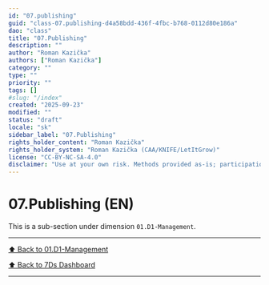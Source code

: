 ```yaml
---
id: "07.publishing"
guid: "class-07.publishing-d4a58bdd-436f-4fbc-b768-0112d80e186a"
dao: "class"
title: "07.Publishing"
description: ""
author: "Roman Kazička"
authors: ["Roman Kazička"]
category: ""
type: ""
priority: ""
tags: []
#slug: "/index"
created: "2025-09-23"
modified: ""
status: "draft"
locale: "sk"
sidebar_label: "07.Publishing"
rights_holder_content: "Roman Kazička"
rights_holder_system: "Roman Kazička (CAA/KNIFE/LetItGrow)"
license: "CC-BY-NC-SA-4.0"
disclaimer: "Use at your own risk. Methods provided as-is; participation is voluntary and context-aware."
---
```

# 07.Publishing (EN)

This is a sub-section under dimension `01.D1-Management`.

---
[⬆ Back to 01.D1-Management](../index.md)

[⬆ Back to 7Ds Dashboard](../../index.md)


---